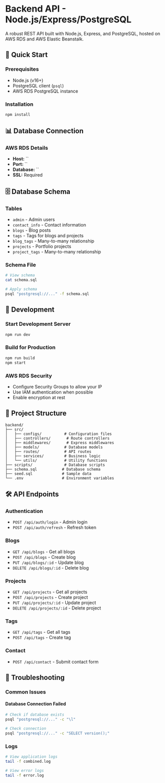 # Backend API - Node.js/Express/PostgreSQL

A robust REST API built with Node.js, Express, and PostgreSQL, hosted on AWS RDS and AWS Elastic Beanstalk.

## 🚀 Quick Start

### Prerequisites

- Node.js (v16+)
- PostgreSQL client (`psql`)
- AWS RDS PostgreSQL instance

### Installation

```bash
npm install
```


## 📊 Database Connection

### AWS RDS Details

- **Host:** ``
- **Port:** ``
- **Database:** ``
- **SSL:** Required

## 🗄️ Database Schema

### Tables

- `admin` - Admin users
- `contact_info` - Contact information
- `blogs` - Blog posts
- `tags` - Tags for blogs and projects
- `blog_tags` - Many-to-many relationship
- `projects` - Portfolio projects
- `project_tags` - Many-to-many relationship

### Schema File

```bash
# View schema
cat schema.sql

# Apply schema
psql "postgresql://..." -f schema.sql
```

## 🔧 Development

### Start Development Server

```bash
npm run dev
```

### Build for Production

```bash
npm run build
npm start
```

### AWS RDS Security

- Configure Security Groups to allow your IP
- Use IAM authentication when possible
- Enable encryption at rest

## 📁 Project Structure

```
backend/
├── src/
│   ├── configs/          # Configuration files
│   ├── controllers/       # Route controllers
│   ├── middlewares/       # Express middlewares
│   ├── models/           # Database models
│   ├── routes/           # API routes
│   ├── services/         # Business logic
│   └── utils/            # Utility functions
├── scripts/              # Database scripts
├── schema.sql           # Database schema
├── seed.sql             # Sample data
└── .env                 # Environment variables
```

## 🛠️ API Endpoints

### Authentication

- `POST /api/auth/login` - Admin login
- `POST /api/auth/refresh` - Refresh token

### Blogs

- `GET /api/blogs` - Get all blogs
- `POST /api/blogs` - Create blog
- `PUT /api/blogs/:id` - Update blog
- `DELETE /api/blogs/:id` - Delete blog

### Projects

- `GET /api/projects` - Get all projects
- `POST /api/projects` - Create project
- `PUT /api/projects/:id` - Update project
- `DELETE /api/projects/:id` - Delete project

### Tags

- `GET /api/tags` - Get all tags
- `POST /api/tags` - Create tag

### Contact

- `POST /api/contact` - Submit contact form

## 🐛 Troubleshooting

### Common Issues

#### Database Connection Failed

```bash
# Check if database exists
psql "postgresql://..." -c "\l"

# Check connection
psql "postgresql://..." -c "SELECT version();"
```

### Logs

```bash
# View application logs
tail -f combined.log

# View error logs
tail -f error.log
```

